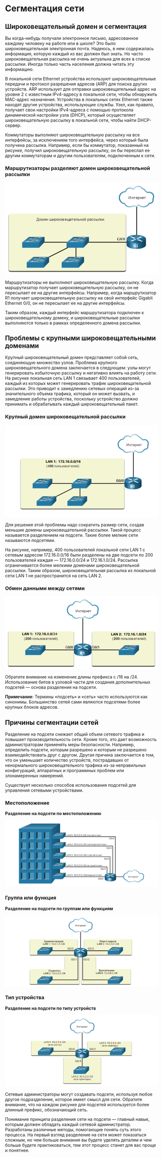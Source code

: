 # Сегментация сети

<!-- 11.4.1 -->
##  Широковещательный домен и сегментация

Вы когда-нибудь получали электронное письмо, адресованное каждому человеку на работе или в школе? Это было широковещательная электронная почта. Надеюсь, в нем содержалась информация, которую каждый из вас должен был знать. Но часто широковещательная рассылка не очень актуальна для всех в списке рассылки. Иногда только часть населения должна читать эту информацию.

В локальной сети Ethernet устройства используют широковещательные передачи и протокол разрешения адресов (ARP) для поиска других устройств. ARP использует для отправки широковещательный адрес на уровне 2 с известным IPv4-адресу в локальной сети, чтобы обнаружить  MAC-адрес назначения. Устройства в локальных сетях Ethernet также находят другие устройства, использующие службы.  Узел, как правило, получает свои настройки IPv4-адреса с помощью протокола динамической настройки узла (DHCP), который осуществляет широковещательную рассылку в локальной сети, чтобы найти DHCP-сервер.

Коммутаторы выполняют широковещательную рассылку на все интерфейсы, за исключением того интерфейса, через который была получена рассылка. Например, если бы коммутатор, показанный на рисунке, получил широковещательную рассылку, он бы переслал ее другим коммутаторам и другим пользователям, подключенным к сети.

### Маршрутизаторы разделяют  домен широковещательной рассылки

![](./assets/11.4.1.png)
<!-- /courses/itn-dl/aeed55b0-34fa-11eb-ad9a-f74babed41a6/af22bd92-34fa-11eb-ad9a-f74babed41a6/assets/2e3033a2-1c25-11ea-81a0-ffc2c49b96bc.svg -->

<!--
Маршрутизатор R1 подключается к коммутатору через интерфейс G0/0. Коммутатор подключается к трем другим коммутаторам. Домен широковещательной рассылки состоит из четырех коммутаторов и интерфейса маршрутизатора, к которому они подключены. Подключение маршрутизатора к Интернету не входит в домен широковещательной рассылки.
-->

Маршрутизаторы не выполняют широковещательную рассылку. Когда маршрутизатор получает широковещательную рассылку, он не пересылает ее на другие интерфейсы. Например, когда маршрутизатор R1 получает широковещательную рассылку на свой интерфейс Gigabit Ethernet 0/0, он не пересылает ее на другие интерфейсы.

Таким образом, каждый интерфейс маршрутизатора подключен к широковещательному домену, и широковещательные рассылки выполняются только в рамках определенного домена рассылки.

<!-- 11.4.2 -->
## Проблемы с крупными широковещательными доменами

Крупный широковещательный домен представляет собой сеть, соединяющую множество узлов. Проблема крупного широковещательного домена заключается в следующем: узлы могут генерировать избыточную рассылку и негативно влиять на работу сети. На рисунке локальная сеть LAN 1 связывает 400 пользователей, каждый из которых может генерировать трафик широковещательной рассылки. Это приводит к замедлению сетевых операций из-за значительного объема трафика, который он может вызвать, и замедление работы устройства, поскольку устройство должно принимать и обрабатывать каждый широковещательный пакет.

### Крупный домен широковещательной рассылки

![](./assets/11.4.2-1.png)
<!-- /courses/itn-dl/aeed55b0-34fa-11eb-ad9a-f74babed41a6/af22bd92-34fa-11eb-ad9a-f74babed41a6/assets/2e305ab4-1c25-11ea-81a0-ffc2c49b96bc.svg -->

<!--
Маршрутизатор R1 подключается к коммутатору через интерфейс G0/0. Коммутатор подключается к трем другим коммутаторам. Домен широковещательной рассылки состоит из четырех коммутаторов и интерфейса маршрутизатора, к которому они подключены. Оно определяется как LAN1 с адресом 172.16.0.0/16. Подключение маршрутизатора к Интернету не входит в домен широковещательной рассылки.
-->

Для решения этой проблемы надо сократить размер сети, создав меньшие домены широковещательной рассылки. Такой процесс называется разделением на подсети. Такие более мелкие сети называются подсетями.

На рисунке, например, 400 пользователей локальной сети LAN 1 с сетевым адресом 172.16.0.0/16 были разделены на две подсети по 200 пользователей каждая — 172.16.0.0/24 и 172.16.1.0/24. Рассылка ограничивается более мелкими доменами широковещательной рассылки. Таким образом, широковещательная рассылка из локальной сети LAN 1 не распространится на сеть LAN 2.

### Обмен данными между сетями

![](./assets/11.4.2-2.png)
<!-- /courses/itn-dl/aeed55b0-34fa-11eb-ad9a-f74babed41a6/af22bd92-34fa-11eb-ad9a-f74babed41a6/assets/2e3081c2-1c25-11ea-81a0-ffc2c49b96bc.svg -->

<!--
Маршрутизатор R1 подключен к двум локальным сетям, представляющим два разных домена широковещательной рассылки. Слева подключен через G0/0 коммутатор, поддерживающий 200 пользователей в локальной сети 1 с сетевым адресом 172.16.0.0/24. Справа подключен через G0/1 коммутатор, поддерживающий 200 пользователей в локальной сети 2 с сетевым адресом 172.16.1.0/24.
-->

Обратите внимание на изменение длины префикса с /16 на /24. Использование битов в узловой части для создания дополнительных подсетей — основа разделения на подсети.

**Примечание**: Термины «подсеть» и «сеть» часто используются как синонимы. Большинство сетей сами являются подсетями более крупных блоков адресов.

<!-- 11.4.3 -->
## Причины сегментации сетей

Разделение на подсети снижает общий объем сетевого трафика и повышает производительность сети. Кроме того, это дает возможность администраторам применять меры безопасности. Например, определить подсети, которым разрешено и которым не разрешено взаимодействовать друг с другом. Другая причина заключается в том, что он уменьшает количество устройств, пострадавших от ненормального широковещательного трафика из-за неправильных конфигураций, аппаратных и программных проблем или злонамеренных намерений.

Существует несколько способов использования подсетей для управления сетевыми устройствами.

### Местоположение

**Разделение на подсети по местоположению**

![](./assets/11.4.3-1.png)
<!-- /courses/itn-dl/aeed55b0-34fa-11eb-ad9a-f74babed41a6/af22bd92-34fa-11eb-ad9a-f74babed41a6/assets/2e30a8d5-1c25-11ea-81a0-ffc2c49b96bc.svg -->

<!--
На диаграмме показано пятиэтажное здание с коммутаторами на каждом этаже.  Каждый коммутатор находится в другой LAN/подсети с разным сетевым адресом, подключенным к одному маршрутизатору R1 через другой гигабитный интерфейс Ethernet. На первом и пятом этажах показаны следующие подсети: LAN 1 имеет сетевой адрес 10.0.1.0/24 и подключен к G0/0; LAN 2 имеет сетевой адрес 10.0.2.0/24 и подключен к G0/1; LAN 3 имеет сетевой адрес 10.0.3.0/24 и подключен к G0/2; LAN 4 имеет сетевой адрес 10.0.4.0/ 24 и подключен к G0/3; и LAN 5 имеет сетевой адрес 10.0.5.0/24 и подключен к G0/4. R1 также имеет подключение к Интернету.
-->

### Группа или функция

**Разделение на подсети по группам или функциям**

![](./assets/11.4.3-2.png)
<!-- /courses/itn-dl/aeed55b0-34fa-11eb-ad9a-f74babed41a6/af22bd92-34fa-11eb-ad9a-f74babed41a6/assets/2e30cfe6-1c25-11ea-81a0-ffc2c49b96bc.svg -->

<!--
На диаграмме показан маршрутизатор R1, соединяющий четыре LAN/подсети вместе, назначенные в соответствии с группой сотрудников. Подсеть администрации, LAN 1 по адресу 10.0.1.0/24, подключена к G0/0. Подсеть студентов, LAN 2 по адресу 10.0.2.0/24, подключена к G0/1. Подсеть Отдела кадров, LAN 3 по адресу 10.0.3.0/24, подключена к G0/3. Подсеть бухгалтерии, LAN 4 по адресу 10.0.4.0/24, подключена к G0/2. R1 также имеет подключение к Интернету.
-->

### Тип устройства

**Разделение на подсети по типу устройств**

![](./assets/11.4.3-3.png)
<!-- /courses/itn-dl/aeed55b0-34fa-11eb-ad9a-f74babed41a6/af22bd92-34fa-11eb-ad9a-f74babed41a6/assets/2e30f6f7-1c25-11ea-81a0-ffc2c49b96bc.svg -->

<!--
На диаграмме показан маршрутизатор R1, соединяющий три LAN/подсети, назначенные в соответствии с типом устройства. LAN 1 по адресу 10.0.1.0/24 подключена к G0/0 и включает все хосты. LAN 2 по адресу 10.0.2.0/24 подключена к G0/1 и включает все принтеры. LAN 3 по адресу 10.0.3.0/24 подключена к G0/2 и включает в себя все серверы. R1 также имеет подключение к Интернету.
-->

Сетевые администраторы могут создавать подсети, используя любое другое подразделение, которое имеет смысл для сети. Обратите внимание, что на каждом рисунке для подсетей используется более длинный префикс, обозначающий сеть.

Понимание принципа разделения сети на подсети — главный навык, которым должен обладать каждый сетевой администратор. Разработаны различные методы, помогающие понять суть этого процесса. На первый взгляд разделение на сети может показаться сложным, но чем больше внимания вы будете уделять деталям и чем больше будете практиковаться, тем этот процесс станет для вас проще и понятнее.

<!-- 11.4.4 -->
<!-- quiz -->

